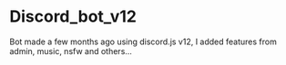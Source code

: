 # Discord_bot_v12
Bot made a few months ago using discord.js v12, I added features from admin, music, nsfw and others...
